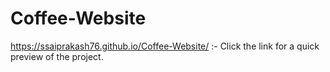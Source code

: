 # Coffee-Website

https://ssaiprakash76.github.io/Coffee-Website/ :- Click the link for a quick preview of the project.
